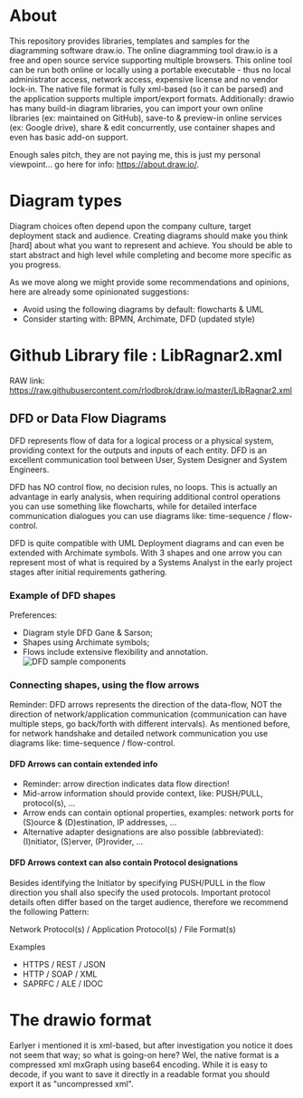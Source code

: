 # About
This repository provides libraries, templates and samples for the diagramming software draw.io. The online  diagramming tool draw.io is a free and open source service supporting multiple browsers. This online tool can be run both online or locally using a portable executable - thus no local administrator access, network access, expensive license and no vendor lock-in. The native file format is fully xml-based (so it can be parsed) and the application supports multiple import/export formats. Additionally: drawio has many build-in diagram libraries, you can import your own online libraries (ex: maintained on GitHub), save-to & preview-in online services (ex: Google drive), share & edit concurrently, use container shapes and even has basic add-on support.

Enough sales pitch, they are not paying me, this is just my personal viewpoint... go here for info: https://about.draw.io/.

# Diagram types
Diagram choices often depend upon the company culture, target deployment stack and audience. Creating diagrams should make you think [hard] about what you want to represent and achieve. You should be able to start abstract and high level while completing and become more specific as you progress. 

As we move along we might provide some recommendations and opinions, here are already some opinionated suggestions: 
* Avoid using the following diagrams by default: flowcharts & UML
* Consider starting with: BPMN, Archimate, DFD (updated style)

# Github Library file : LibRagnar2.xml
RAW link: https://raw.githubusercontent.com/rlodbrok/draw.io/master/LibRagnar2.xml 

## DFD or Data Flow Diagrams
DFD represents flow of data for a logical process or a physical system, providing context for the outputs and inputs of each entity. DFD is an excellent communication tool between User, System Designer and System Engineers.

DFD has NO control flow, no decision rules, no loops. This is actually an advantage in early analysis, when requiring additional control operations you can use something like flowcharts, while for detailed interface communication dialogues you can use diagrams like: time-sequence / flow-control.

DFD is quite compatible with UML Deployment diagrams and can even be extended with Archimate symbols. With 3 shapes and one arrow you can represent most of what is required by a Systems Analyst in the early project stages after initial requirements gathering.

### Example of DFD shapes
Preferences:
* Diagram style DFD Gane & Sarson;
* Shapes using Archimate symbols;
* Flows include extensive flexibility and annotation.
![DFD sample components](https://github.com/rlodbrok/draw.io/raw/master/DFD%20sample.png)

### Connecting shapes, using the flow arrows
Reminder: DFD arrows represents the direction of the data-flow, NOT the direction of network/application communication (communication can have multiple steps, go back/forth with different intervals). As mentioned before, for network handshake and detailed network communication you use diagrams like: time-sequence / flow-control.

#### DFD Arrows can contain extended info
* Reminder: arrow direction indicates data flow direction!
* Mid-arrow information should provide context, like: PUSH/PULL, protocol(s), ...
* Arrow ends can contain optional properties, examples: network ports for (S)ource & (D)estination, IP addresses, ...
* Alternative adapter designations are also possible (abbreviated): (I)nitiator, (S)erver, (P)rovider, ...

#### DFD Arrows context can also contain Protocol designations
Besides identifying the Initiator by specifying PUSH/PULL in the flow direction you shall also specify the used protocols. Important protocol details often differ based on the target audience, therefore we recommend the following Pattern: 

Network Protocol(s) / Application Protocol(s) / File Format(s)

Examples
* HTTPS / REST / JSON
* HTTP / SOAP / XML
* SAPRFC / ALE / IDOC

# The drawio format
Earlyer i mentioned it is xml-based, but after investigation you notice it does not seem that way; so what is going-on here? Wel, the native format is a compressed xml mxGraph using base64 encoding. While it is easy to decode, if you want to save it directly in a readable format you should export it as "uncompressed xml".